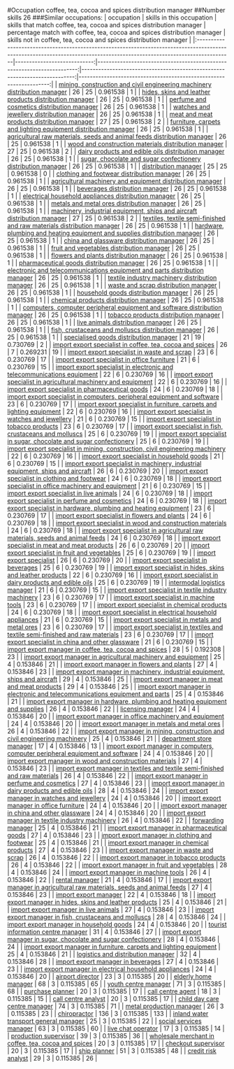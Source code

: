#Occupation coffee, tea, cocoa and spices distribution manager
##Number skills 26
###Similar occupations:
| occupation                                                                                                                                                              |   skills in this occupation |   skills that match coffee, tea, cocoa and spices distribution manager |   percentage match with coffee, tea, cocoa and spices distribution manager |   skills not in coffee, tea, cocoa and spices distribution manager |
|:------------------------------------------------------------------------------------------------------------------------------------------------------------------------|----------------------------:|-----------------------------------------------------------------------:|---------------------------------------------------------------------------:|-------------------------------------------------------------------:|
| [mining, construction and civil engineering machinery distribution manager](mining,_construction_and_civil_engineering_machinery_distribution_manager.md)               |                          26 |                                                                     25 |                                                                   0.961538 |                                                                  1 |
| [hides, skins and leather products distribution manager](hides,_skins_and_leather_products_distribution_manager.md)                                                     |                          26 |                                                                     25 |                                                                   0.961538 |                                                                  1 |
| [perfume and cosmetics distribution manager](perfume_and_cosmetics_distribution_manager.md)                                                                             |                          26 |                                                                     25 |                                                                   0.961538 |                                                                  1 |
| [watches and jewellery distribution manager](watches_and_jewellery_distribution_manager.md)                                                                             |                          26 |                                                                     25 |                                                                   0.961538 |                                                                  1 |
| [meat and meat products distribution manager](meat_and_meat_products_distribution_manager.md)                                                                           |                          27 |                                                                     25 |                                                                   0.961538 |                                                                  2 |
| [furniture, carpets and lighting equipment distribution manager](furniture,_carpets_and_lighting_equipment_distribution_manager.md)                                     |                          26 |                                                                     25 |                                                                   0.961538 |                                                                  1 |
| [agricultural raw materials, seeds and animal feeds distribution manager](agricultural_raw_materials,_seeds_and_animal_feeds_distribution_manager.md)                   |                          26 |                                                                     25 |                                                                   0.961538 |                                                                  1 |
| [wood and construction materials distribution manager](wood_and_construction_materials_distribution_manager.md)                                                         |                          27 |                                                                     25 |                                                                   0.961538 |                                                                  2 |
| [dairy products and edible oils distribution manager](dairy_products_and_edible_oils_distribution_manager.md)                                                           |                          26 |                                                                     25 |                                                                   0.961538 |                                                                  1 |
| [sugar, chocolate and sugar confectionery distribution manager](sugar,_chocolate_and_sugar_confectionery_distribution_manager.md)                                       |                          26 |                                                                     25 |                                                                   0.961538 |                                                                  1 |
| [distribution manager](distribution_manager.md)                                                                                                                         |                          25 |                                                                     25 |                                                                   0.961538 |                                                                  0 |
| [clothing and footwear distribution manager](clothing_and_footwear_distribution_manager.md)                                                                             |                          26 |                                                                     25 |                                                                   0.961538 |                                                                  1 |
| [agricultural machinery and equipment distribution manager](agricultural_machinery_and_equipment_distribution_manager.md)                                               |                          26 |                                                                     25 |                                                                   0.961538 |                                                                  1 |
| [beverages distribution manager](beverages_distribution_manager.md)                                                                                                     |                          26 |                                                                     25 |                                                                   0.961538 |                                                                  1 |
| [electrical household appliances distribution manager](electrical_household_appliances_distribution_manager.md)                                                         |                          26 |                                                                     25 |                                                                   0.961538 |                                                                  1 |
| [metals and metal ores distribution manager](metals_and_metal_ores_distribution_manager.md)                                                                             |                          26 |                                                                     25 |                                                                   0.961538 |                                                                  1 |
| [machinery, industrial equipment, ships and aircraft distribution manager](machinery,_industrial_equipment,_ships_and_aircraft_distribution_manager.md)                 |                          27 |                                                                     25 |                                                                   0.961538 |                                                                  2 |
| [textiles, textile semi-finished and raw materials distribution manager](textiles,_textile_semi-finished_and_raw_materials_distribution_manager.md)                     |                          26 |                                                                     25 |                                                                   0.961538 |                                                                  1 |
| [hardware, plumbing and heating equipment and supplies distribution manager](hardware,_plumbing_and_heating_equipment_and_supplies_distribution_manager.md)             |                          26 |                                                                     25 |                                                                   0.961538 |                                                                  1 |
| [china and glassware distribution manager](china_and_glassware_distribution_manager.md)                                                                                 |                          26 |                                                                     25 |                                                                   0.961538 |                                                                  1 |
| [fruit and vegetables distribution manager](fruit_and_vegetables_distribution_manager.md)                                                                               |                          26 |                                                                     25 |                                                                   0.961538 |                                                                  1 |
| [flowers and plants distribution manager](flowers_and_plants_distribution_manager.md)                                                                                   |                          26 |                                                                     25 |                                                                   0.961538 |                                                                  1 |
| [pharmaceutical goods distribution manager](pharmaceutical_goods_distribution_manager.md)                                                                               |                          26 |                                                                     25 |                                                                   0.961538 |                                                                  1 |
| [electronic and telecommunications equipment and parts distribution manager](electronic_and_telecommunications_equipment_and_parts_distribution_manager.md)             |                          26 |                                                                     25 |                                                                   0.961538 |                                                                  1 |
| [textile industry machinery distribution manager](textile_industry_machinery_distribution_manager.md)                                                                   |                          26 |                                                                     25 |                                                                   0.961538 |                                                                  1 |
| [waste and scrap distribution manager](waste_and_scrap_distribution_manager.md)                                                                                         |                          26 |                                                                     25 |                                                                   0.961538 |                                                                  1 |
| [household goods distribution manager](household_goods_distribution_manager.md)                                                                                         |                          26 |                                                                     25 |                                                                   0.961538 |                                                                  1 |
| [chemical products distribution manager](chemical_products_distribution_manager.md)                                                                                     |                          26 |                                                                     25 |                                                                   0.961538 |                                                                  1 |
| [computers, computer peripheral equipment and software distribution manager](computers,_computer_peripheral_equipment_and_software_distribution_manager.md)             |                          26 |                                                                     25 |                                                                   0.961538 |                                                                  1 |
| [tobacco products distribution manager](tobacco_products_distribution_manager.md)                                                                                       |                          26 |                                                                     25 |                                                                   0.961538 |                                                                  1 |
| [live animals distribution manager](live_animals_distribution_manager.md)                                                                                               |                          26 |                                                                     25 |                                                                   0.961538 |                                                                  1 |
| [fish, crustaceans and molluscs distribution manager](fish,_crustaceans_and_molluscs_distribution_manager.md)                                                           |                          26 |                                                                     25 |                                                                   0.961538 |                                                                  1 |
| [specialised goods distribution manager](specialised_goods_distribution_manager.md)                                                                                     |                          21 |                                                                     19 |                                                                   0.730769 |                                                                  2 |
| [import export specialist in coffee, tea, cocoa and spices](import_export_specialist_in_coffee,_tea,_cocoa_and_spices.md)                                               |                          26 |                                                                      7 |                                                                   0.269231 |                                                                 19 |
| [import export specialist in waste and scrap](import_export_specialist_in_waste_and_scrap.md)                                                                           |                          23 |                                                                      6 |                                                                   0.230769 |                                                                 17 |
| [import export specialist in office furniture](import_export_specialist_in_office_furniture.md)                                                                         |                          21 |                                                                      6 |                                                                   0.230769 |                                                                 15 |
| [import export specialist in electronic and telecommunications equipment](import_export_specialist_in_electronic_and_telecommunications_equipment.md)                   |                          22 |                                                                      6 |                                                                   0.230769 |                                                                 16 |
| [import export specialist in agricultural machinery and equipment](import_export_specialist_in_agricultural_machinery_and_equipment.md)                                 |                          22 |                                                                      6 |                                                                   0.230769 |                                                                 16 |
| [import export specialist in pharmaceutical goods](import_export_specialist_in_pharmaceutical_goods.md)                                                                 |                          24 |                                                                      6 |                                                                   0.230769 |                                                                 18 |
| [import export specialist in computers, peripheral equipment and software](import_export_specialist_in_computers,_peripheral_equipment_and_software.md)                 |                          23 |                                                                      6 |                                                                   0.230769 |                                                                 17 |
| [import export specialist in furniture, carpets and lighting equipment](import_export_specialist_in_furniture,_carpets_and_lighting_equipment.md)                       |                          22 |                                                                      6 |                                                                   0.230769 |                                                                 16 |
| [import export specialist in watches and jewellery](import_export_specialist_in_watches_and_jewellery.md)                                                               |                          21 |                                                                      6 |                                                                   0.230769 |                                                                 15 |
| [import export specialist in tobacco products](import_export_specialist_in_tobacco_products.md)                                                                         |                          23 |                                                                      6 |                                                                   0.230769 |                                                                 17 |
| [import export specialist in  fish, crustaceans and molluscs](import_export_specialist_in__fish,_crustaceans_and_molluscs.md)                                           |                          25 |                                                                      6 |                                                                   0.230769 |                                                                 19 |
| [import export specialist in sugar, chocolate and sugar confectionery](import_export_specialist_in_sugar,_chocolate_and_sugar_confectionery.md)                         |                          25 |                                                                      6 |                                                                   0.230769 |                                                                 19 |
| [import export specialist in mining, construction, civil engineering machinery](import_export_specialist_in_mining,_construction,_civil_engineering_machinery.md)       |                          22 |                                                                      6 |                                                                   0.230769 |                                                                 16 |
| [import export specialist in household goods](import_export_specialist_in_household_goods.md)                                                                           |                          21 |                                                                      6 |                                                                   0.230769 |                                                                 15 |
| [import export specialist in machinery, industrial equipment, ships and aircraft](import_export_specialist_in_machinery,_industrial_equipment,_ships_and_aircraft.md)   |                          26 |                                                                      6 |                                                                   0.230769 |                                                                 20 |
| [import export specialist in clothing and footwear](import_export_specialist_in_clothing_and_footwear.md)                                                               |                          24 |                                                                      6 |                                                                   0.230769 |                                                                 18 |
| [import export specialist in office machinery and equipment](import_export_specialist_in_office_machinery_and_equipment.md)                                             |                          21 |                                                                      6 |                                                                   0.230769 |                                                                 15 |
| [import export specialist in live animals](import_export_specialist_in_live_animals.md)                                                                                 |                          24 |                                                                      6 |                                                                   0.230769 |                                                                 18 |
| [import export specialist in perfume and cosmetics](import_export_specialist_in_perfume_and_cosmetics.md)                                                               |                          24 |                                                                      6 |                                                                   0.230769 |                                                                 18 |
| [import export specialist in hardware, plumbing and heating equipment](import_export_specialist_in_hardware,_plumbing_and_heating_equipment.md)                         |                          23 |                                                                      6 |                                                                   0.230769 |                                                                 17 |
| [import export specialist in flowers and plants](import_export_specialist_in_flowers_and_plants.md)                                                                     |                          24 |                                                                      6 |                                                                   0.230769 |                                                                 18 |
| [import export specialist in wood and construction materials](import_export_specialist_in_wood_and_construction_materials.md)                                           |                          24 |                                                                      6 |                                                                   0.230769 |                                                                 18 |
| [import export specialist in agricultural raw materials, seeds and animal feeds](import_export_specialist_in_agricultural_raw_materials,_seeds_and_animal_feeds.md)     |                          24 |                                                                      6 |                                                                   0.230769 |                                                                 18 |
| [import export specialist in meat and meat products](import_export_specialist_in_meat_and_meat_products.md)                                                             |                          26 |                                                                      6 |                                                                   0.230769 |                                                                 20 |
| [import export specialist in fruit and vegetables](import_export_specialist_in_fruit_and_vegetables.md)                                                                 |                          25 |                                                                      6 |                                                                   0.230769 |                                                                 19 |
| [import export specialist](import_export_specialist.md)                                                                                                                 |                          26 |                                                                      6 |                                                                   0.230769 |                                                                 20 |
| [import export specialist in beverages](import_export_specialist_in_beverages.md)                                                                                       |                          25 |                                                                      6 |                                                                   0.230769 |                                                                 19 |
| [import export specialist in hides, skins and leather products](import_export_specialist_in_hides,_skins_and_leather_products.md)                                       |                          22 |                                                                      6 |                                                                   0.230769 |                                                                 16 |
| [import export specialist in dairy products and edible oils](import_export_specialist_in_dairy_products_and_edible_oils.md)                                             |                          25 |                                                                      6 |                                                                   0.230769 |                                                                 19 |
| [intermodal logistics manager](intermodal_logistics_manager.md)                                                                                                         |                          21 |                                                                      6 |                                                                   0.230769 |                                                                 15 |
| [import export specialist in textile industry machinery](import_export_specialist_in_textile_industry_machinery.md)                                                     |                          23 |                                                                      6 |                                                                   0.230769 |                                                                 17 |
| [import export specialist in machine tools](import_export_specialist_in_machine_tools.md)                                                                               |                          23 |                                                                      6 |                                                                   0.230769 |                                                                 17 |
| [import export specialist in chemical products](import_export_specialist_in_chemical_products.md)                                                                       |                          24 |                                                                      6 |                                                                   0.230769 |                                                                 18 |
| [import export specialist in electrical household appliances](import_export_specialist_in_electrical_household_appliances.md)                                           |                          21 |                                                                      6 |                                                                   0.230769 |                                                                 15 |
| [import export specialist in metals and metal ores](import_export_specialist_in_metals_and_metal_ores.md)                                                               |                          23 |                                                                      6 |                                                                   0.230769 |                                                                 17 |
| [import export specialist in textiles and textile semi-finished and raw materials](import_export_specialist_in_textiles_and_textile_semi-finished_and_raw_materials.md) |                          23 |                                                                      6 |                                                                   0.230769 |                                                                 17 |
| [import export specialist in china and other glassware](import_export_specialist_in_china_and_other_glassware.md)                                                       |                          21 |                                                                      6 |                                                                   0.230769 |                                                                 15 |
| [import export manager in coffee, tea, cocoa and spices](import_export_manager_in_coffee,_tea,_cocoa_and_spices.md)                                                     |                          28 |                                                                      5 |                                                                   0.192308 |                                                                 23 |
| [import export manager in agricultural machinery and equipment](import_export_manager_in_agricultural_machinery_and_equipment.md)                                       |                          25 |                                                                      4 |                                                                   0.153846 |                                                                 21 |
| [import export manager in flowers and plants](import_export_manager_in_flowers_and_plants.md)                                                                           |                          27 |                                                                      4 |                                                                   0.153846 |                                                                 23 |
| [import export manager in machinery, industrial equipment, ships and aircraft](import_export_manager_in_machinery,_industrial_equipment,_ships_and_aircraft.md)         |                          29 |                                                                      4 |                                                                   0.153846 |                                                                 25 |
| [import export manager in meat and meat products](import_export_manager_in_meat_and_meat_products.md)                                                                   |                          29 |                                                                      4 |                                                                   0.153846 |                                                                 25 |
| [import export manager in electronic and telecommunications equipment and parts](import_export_manager_in_electronic_and_telecommunications_equipment_and_parts.md)     |                          25 |                                                                      4 |                                                                   0.153846 |                                                                 21 |
| [import export manager in hardware, plumbing and heating equipment and supplies](import_export_manager_in_hardware,_plumbing_and_heating_equipment_and_supplies.md)     |                          26 |                                                                      4 |                                                                   0.153846 |                                                                 22 |
| [licensing manager](licensing_manager.md)                                                                                                                               |                          24 |                                                                      4 |                                                                   0.153846 |                                                                 20 |
| [import export manager in office machinery and equipment](import_export_manager_in_office_machinery_and_equipment.md)                                                   |                          24 |                                                                      4 |                                                                   0.153846 |                                                                 20 |
| [import export manager in metals and metal ores](import_export_manager_in_metals_and_metal_ores.md)                                                                     |                          26 |                                                                      4 |                                                                   0.153846 |                                                                 22 |
| [import export manager in mining, construction and civil engineering machinery](import_export_manager_in_mining,_construction_and_civil_engineering_machinery.md)       |                          25 |                                                                      4 |                                                                   0.153846 |                                                                 21 |
| [department store manager](department_store_manager.md)                                                                                                                 |                          17 |                                                                      4 |                                                                   0.153846 |                                                                 13 |
| [import export manager in computers, computer peripheral equipment and software](import_export_manager_in_computers,_computer_peripheral_equipment_and_software.md)     |                          24 |                                                                      4 |                                                                   0.153846 |                                                                 20 |
| [import export manager in wood and construction materials](import_export_manager_in_wood_and_construction_materials.md)                                                 |                          27 |                                                                      4 |                                                                   0.153846 |                                                                 23 |
| [import export manager in textiles and textile semi-finished and raw materials](import_export_manager_in_textiles_and_textile_semi-finished_and_raw_materials.md)       |                          26 |                                                                      4 |                                                                   0.153846 |                                                                 22 |
| [import export manager in perfume and cosmetics](import_export_manager_in_perfume_and_cosmetics.md)                                                                     |                          27 |                                                                      4 |                                                                   0.153846 |                                                                 23 |
| [import export manager in dairy products and edible oils](import_export_manager_in_dairy_products_and_edible_oils.md)                                                   |                          28 |                                                                      4 |                                                                   0.153846 |                                                                 24 |
| [import export manager in watches and jewellery](import_export_manager_in_watches_and_jewellery.md)                                                                     |                          24 |                                                                      4 |                                                                   0.153846 |                                                                 20 |
| [import export manager in office furniture](import_export_manager_in_office_furniture.md)                                                                               |                          24 |                                                                      4 |                                                                   0.153846 |                                                                 20 |
| [import export manager in china and other glassware](import_export_manager_in_china_and_other_glassware.md)                                                             |                          24 |                                                                      4 |                                                                   0.153846 |                                                                 20 |
| [import export manager in textile industry machinery](import_export_manager_in_textile_industry_machinery.md)                                                           |                          26 |                                                                      4 |                                                                   0.153846 |                                                                 22 |
| [forwarding manager](forwarding_manager.md)                                                                                                                             |                          25 |                                                                      4 |                                                                   0.153846 |                                                                 21 |
| [import export manager in pharmaceutical goods](import_export_manager_in_pharmaceutical_goods.md)                                                                       |                          27 |                                                                      4 |                                                                   0.153846 |                                                                 23 |
| [import export manager in clothing and footwear](import_export_manager_in_clothing_and_footwear.md)                                                                     |                          25 |                                                                      4 |                                                                   0.153846 |                                                                 21 |
| [import export manager in chemical products](import_export_manager_in_chemical_products.md)                                                                             |                          27 |                                                                      4 |                                                                   0.153846 |                                                                 23 |
| [import export manager in waste and scrap](import_export_manager_in_waste_and_scrap.md)                                                                                 |                          26 |                                                                      4 |                                                                   0.153846 |                                                                 22 |
| [import export manager in tobacco products](import_export_manager_in_tobacco_products.md)                                                                               |                          26 |                                                                      4 |                                                                   0.153846 |                                                                 22 |
| [import export manager in fruit and vegetables](import_export_manager_in_fruit_and_vegetables.md)                                                                       |                          28 |                                                                      4 |                                                                   0.153846 |                                                                 24 |
| [import export manager in machine tools](import_export_manager_in_machine_tools.md)                                                                                     |                          26 |                                                                      4 |                                                                   0.153846 |                                                                 22 |
| [rental manager](rental_manager.md)                                                                                                                                     |                          21 |                                                                      4 |                                                                   0.153846 |                                                                 17 |
| [import export manager in agricultural raw materials, seeds and animal feeds](import_export_manager_in_agricultural_raw_materials,_seeds_and_animal_feeds.md)           |                          27 |                                                                      4 |                                                                   0.153846 |                                                                 23 |
| [import export manager](import_export_manager.md)                                                                                                                       |                          22 |                                                                      4 |                                                                   0.153846 |                                                                 18 |
| [import export manager in hides, skins and leather products](import_export_manager_in_hides,_skins_and_leather_products.md)                                             |                          25 |                                                                      4 |                                                                   0.153846 |                                                                 21 |
| [import export manager in live animals](import_export_manager_in_live_animals.md)                                                                                       |                          27 |                                                                      4 |                                                                   0.153846 |                                                                 23 |
| [import export manager in fish, crustaceans and molluscs](import_export_manager_in_fish,_crustaceans_and_molluscs.md)                                                   |                          28 |                                                                      4 |                                                                   0.153846 |                                                                 24 |
| [import export manager in household goods](import_export_manager_in_household_goods.md)                                                                                 |                          24 |                                                                      4 |                                                                   0.153846 |                                                                 20 |
| [tourist information centre manager](tourist_information_centre_manager.md)                                                                                             |                          31 |                                                                      4 |                                                                   0.153846 |                                                                 27 |
| [import export manager in sugar, chocolate and sugar confectionery](import_export_manager_in_sugar,_chocolate_and_sugar_confectionery.md)                               |                          28 |                                                                      4 |                                                                   0.153846 |                                                                 24 |
| [import export manager in furniture, carpets and lighting equipment](import_export_manager_in_furniture,_carpets_and_lighting_equipment.md)                             |                          25 |                                                                      4 |                                                                   0.153846 |                                                                 21 |
| [logistics and distribution manager](logistics_and_distribution_manager.md)                                                                                             |                          32 |                                                                      4 |                                                                   0.153846 |                                                                 28 |
| [import export manager in beverages](import_export_manager_in_beverages.md)                                                                                             |                          27 |                                                                      4 |                                                                   0.153846 |                                                                 23 |
| [import export manager in electrical household appliances](import_export_manager_in_electrical_household_appliances.md)                                                 |                          24 |                                                                      4 |                                                                   0.153846 |                                                                 20 |
| [airport director](airport_director.md)                                                                                                                                 |                          23 |                                                                      3 |                                                                   0.115385 |                                                                 20 |
| [elderly home manager](elderly_home_manager.md)                                                                                                                         |                          68 |                                                                      3 |                                                                   0.115385 |                                                                 65 |
| [youth centre manager](youth_centre_manager.md)                                                                                                                         |                          71 |                                                                      3 |                                                                   0.115385 |                                                                 68 |
| [purchase planner](purchase_planner.md)                                                                                                                                 |                          20 |                                                                      3 |                                                                   0.115385 |                                                                 17 |
| [call centre agent](call_centre_agent.md)                                                                                                                               |                          18 |                                                                      3 |                                                                   0.115385 |                                                                 15 |
| [call centre analyst](call_centre_analyst.md)                                                                                                                           |                          20 |                                                                      3 |                                                                   0.115385 |                                                                 17 |
| [child day care centre manager](child_day_care_centre_manager.md)                                                                                                       |                          74 |                                                                      3 |                                                                   0.115385 |                                                                 71 |
| [metal production manager](metal_production_manager.md)                                                                                                                 |                          26 |                                                                      3 |                                                                   0.115385 |                                                                 23 |
| [chiropractor](chiropractor.md)                                                                                                                                         |                         136 |                                                                      3 |                                                                   0.115385 |                                                                133 |
| [inland water transport general manager](inland_water_transport_general_manager.md)                                                                                     |                          25 |                                                                      3 |                                                                   0.115385 |                                                                 22 |
| [social services manager](social_services_manager.md)                                                                                                                   |                          63 |                                                                      3 |                                                                   0.115385 |                                                                 60 |
| [live chat operator](live_chat_operator.md)                                                                                                                             |                          17 |                                                                      3 |                                                                   0.115385 |                                                                 14 |
| [production supervisor](production_supervisor.md)                                                                                                                       |                          39 |                                                                      3 |                                                                   0.115385 |                                                                 36 |
| [wholesale merchant in coffee, tea, cocoa and spices](wholesale_merchant_in_coffee,_tea,_cocoa_and_spices.md)                                                           |                          20 |                                                                      3 |                                                                   0.115385 |                                                                 17 |
| [checkout supervisor](checkout_supervisor.md)                                                                                                                           |                          20 |                                                                      3 |                                                                   0.115385 |                                                                 17 |
| [ship planner](ship_planner.md)                                                                                                                                         |                          51 |                                                                      3 |                                                                   0.115385 |                                                                 48 |
| [credit risk analyst](credit_risk_analyst.md)                                                                                                                           |                          29 |                                                                      3 |                                                                   0.115385 |                                                                 26 |
